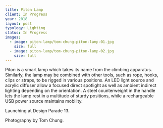 ```yaml
---
title: Piton Lamp
client: In Progress
year: 2018
layout: post
typology: Lighting
status: In Progress
images:
  - image: piton-lamp/tom-chung-piton-lamp-01.jpg
    size: full
  - image: piton-lamp/tom-chung-piton-lamp-02.jpg
    size: full   
---
```


Piton is a smart lamp which takes its name from the climbing apparatus. Similarly, the lamp may be combined with other tools, such as rope, hooks, clips or straps, to be rigged in various positions. An LED light source and acrylic diffuser allow a focused direct spotlight as well as ambient indirect lighting depending on the orientation. A steel counterweight
in the handle lets the lamp rest in a multitude of sturdy positions, while a rechargeable
USB power source maintains mobility.

Launching at Design Parade 13.

Photography by Tom Chung.
